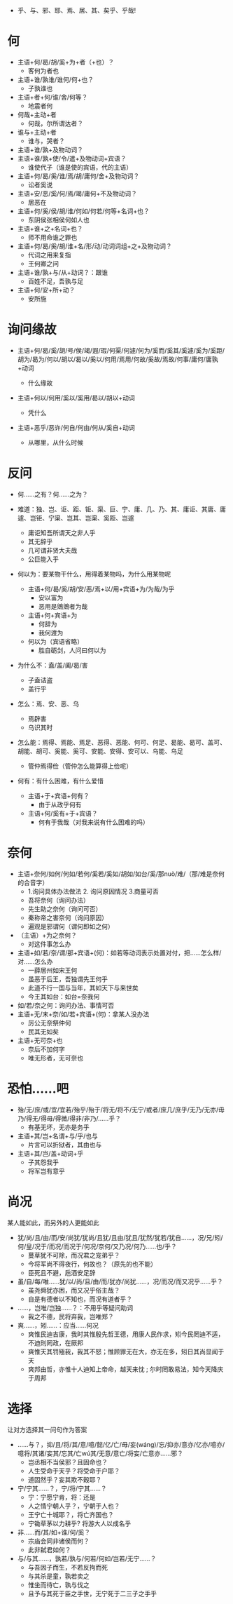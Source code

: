* 乎、与、邪、耶、焉、居、其、矣乎、乎哉!
# 何
* 主语+何/曷/胡/奚+为+者（+也）？
	* 客何为者也
* 主语+谁/孰谁/谁何/何+也？
	* 子孰谁也
* 主语+者+何/谁/舍/何等？
	* 地震者何
* 何哉+主动+者
	* 何哉，尔所谓达者？
* 谁与+主动+者
	* 谁与，哭者？
* 主语+谁/孰+及物动词？
* 主语+谁/孰+使/令/遣+及物动词+宾语？
	* 谁使代子（谁是使的宾语，代的主语）
* 主语+何/曷/奚/谁/焉/胡/庸何/舍+及物动词？
	* 讼者奚说
* 主语+安/恶/奚/何/焉/竭/庸何+不及物动词？
	* 居恶在
* 主语+何/奚/侯/胡/谁/何如/何若/何等+名词+也？
	* 东阴侯张相侯何如人也
* 主语+谁+之+名词+也？
	* 师不用命谁之罪也
* 主语+何/曷/奚/胡/谁+名/形/动/动词词组+之+及物动词？
	* 代词之用来复指
	* 王何卿之问
* 主语+谁/孰+与/从+动词？：跟谁
	* 百姓不足，吾孰与足
* 主语+何/安+所+动？
	* 安所施

# 询问缘故
* 主语+何/曷/奚/胡/号/侯/竭/遐/瑕/何渠/何遽/何为/奚而/奚其/奚遽/奚为/奚距/胡为/曷为/何以/胡以/曷以/奚以/何用/焉用/何故/奚故/焉故/何事/庸何/庸孰+动词
	* 什么缘故
* 主语+何以/何用/奚以/奚用/曷以/胡以+动词
	* 凭什么

* 主语+恶乎/恶许/何自/何由/何从/奚自+动词
	* 从哪里，从什么时候

# 反问
* 何……之有？何……之为？
* 难道：独、岂、讵、距、钜、渠、巨、宁、庸、几、乃、其、庸讵、其庸、庸遽、岂钜、宁渠、岂其、岂渠、奚距、岂遽
	* 庸讵知吾所谓天之非人乎
	* 其无辞乎
	* 几可谓非贤大夫哉
	* 公巨能入乎
* 何以为：要某物干什么，用得着某物吗，为什么用某物呢
	* 主语+何/曷/奚/胡/安/恶/焉+以/用+宾语+为/为哉/为乎
		* 安以富为
		* 恶用是鶂鶂者为哉
	* 主语+何+宾语+为
		* 何辞为
		* 我何渡为
	* 何以为（宾语省略）
		* 胜自砺剑，人问曰何以为
* 为什么不：盍/盖/阖/曷/害
	* 子盍诘盗
	* 盖行乎
* 怎么：焉、安、恶、乌
	* 焉辟害
	* 乌识其时
* 怎么能：焉得、焉能、焉足、恶得、恶能、何可、何足、曷能、曷可、盖可、胡能、胡可、奚能、奚可、安能、安得、安可以、乌能、乌足
	* 管仲焉得俭（管仲怎么能算得上俭呢）

* 何有：有什么困难，有什么爱惜
	* 主语+于+宾语+何有？
		* 由于从政乎何有
	* 主语+何/奚有+于+宾语？
		* 何有于我哉（对我来说有什么困难的吗）

# 奈何
* 主语+奈何/如何/何如/若何/奚若/奚如/胡如/如台/奚/那nuò/难/（那/难是奈何的合音字）
	* 1.询问具体办法做法 2. 询问原因情况 3.商量可否
	* 吾将奈何（询问办法）
	* 先生助之奈何（询问可否）
	* 秦称帝之害奈何（询问原因）
	* 遍观是邪谓何（谓何即如之何）
* （主语）+为之奈何？
	* 对这件事怎么办
* 主语+如/若/奈/谓/那+宾语+(何)：如若等动词表示处置对付，把……怎么样/对……怎么办
	* 一薛居州如宋王何
	* 虽恶于后王，吾独谓先王何乎
	* 此道不行一国与当年，其如天下与来世矣
	* 今王其如台：如台=奈我何
* 如/若/奈之何：询问办法、事情可否
* 主语+无/末+奈/如/若+宾语+(何)：拿某人没办法
	* 厉公无奈祭仲何
	* 民其无如矣
* 主语+无可奈+也
	* 奈后不加何字
	* 唯无形者，无可奈也


#  恐怕……吧
* 殆/无/庶/或/宜/宜若/殆乎/殆于/将无/将不/无宁/或者/庶几/庶乎/无乃/无亦/毋乃/得无/得毋/得微/得非/非乃/……乎？
	* 有基无坏，无亦是务乎
* 主语+其/岂+名谓+与/乎/也与
	* 片言可以折狱者，其由也与
* 主语+其/岂/盖+动词+乎
	* 子其怨我乎
	* 将军岂有意乎

# 尚况
某人能如此，而另外的人更能如此
* 犹/尚/且/由/而/安/尚犹/犹尚/且犹/且由/犹且/犹然/犹若/犹自……，况/兄/矧/何/皇/况于/而况/而况于/何况/奈何/又乃况/何乃……也/乎？
	* 蔓草犹不可除，而况君之宠弟乎？
	* 今将军尚不得夜行，何故也？（原先的也不能）
	* 臣死且不避，巵酒安足辞
* 虽/自/每/唯……犹/以/尚/且/由/而/犹亦/尚犹……，况/而况/而又况乎……乎？
	* 虽尧舜犹亦困，而又况乎俗主哉？
	* 自是有德者以不知也，而况有道者乎？
* ……，岂唯/岂独……？：不用乎等疑问助词
	* 我之不德，民将弃我，岂唯郑？
* 爽……，矧……：应当……何况
	* 爽惟民迪吉康，我时其惟殷先哲王德，用康人民作求，矧今民罔迪不适，不迪則罔政，在厥邦
	* 爽惟天其罚殛我，我其不怒；惟顾罪无在大，亦无在多，矧日其尚显闻于天
	* 爽邦由哲，亦惟十人迪知上帝命，越天来忱 ; 尔时罔敢易法，知今天降庆于周邦

# 选择
让对方选择其一问句作为答案
* ……与？，抑/且/将/其/意/噫/懿/亿/亡/毋/妄(wáng)/忘/抑亦/意亦/亿亦/噫亦/噫将/其诸/妄其/忘其/亡wú其/无意/意亡/将妄/亡意亦……邪？
	* 岂丞相不当侯邪？且固命也？
	* 人生受命于天乎？将受命于户耶？
	* 道固然乎？妄其欺不穀耶？
* 宁/宁其……？，宁/将/宁其……？
	* 宁：宁愿宁肯，将：还是
	* 人之情宁朝人乎？，宁朝于人也？
	* 王宁亡十城耶？，将亡齐国也？
	* 宁锄草茅以力耕乎? 将游大人以成名乎
* 非……而/其/如+谁/何/奚？
	* 宗庙会同非诸侯而何？
	* 此非弑君如何？
* 与/与其……，孰若/孰与/何若/何如/岂若/无宁……？
	* 与吾因子而生，不若反拘而死
	* 与其杀是童，孰若卖之
	* 惟坐而待亡，孰与伐之
	* 且予与其死于臣之手世，无宁死于二三子之手乎



